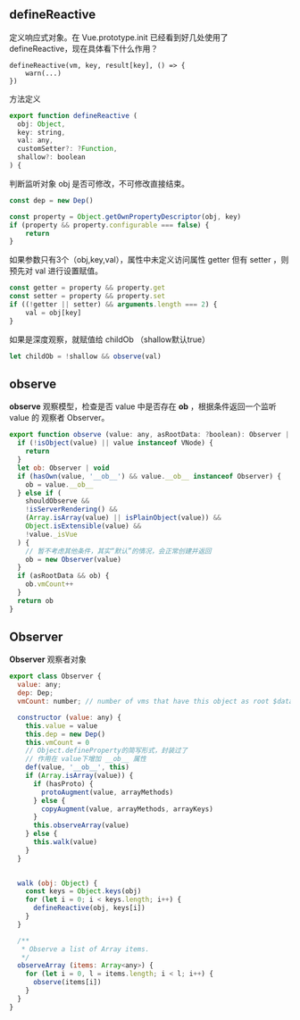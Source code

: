 <!-- vue_learn--observer 定义响应式对象 -->
## defineReactive
定义响应式对象。在 Vue.prototype.init 已经看到好几处使用了 defineReactive，现在具体看下什么作用？

````
defineReactive(vm, key, result[key], () => {
    warn(...)
})
````

方法定义
````js
export function defineReactive (
  obj: Object,
  key: string,
  val: any,
  customSetter?: ?Function,
  shallow?: boolean
) {
````

判断监听对象 obj 是否可修改，不可修改直接结束。
````js
const dep = new Dep()

const property = Object.getOwnPropertyDescriptor(obj, key)
if (property && property.configurable === false) {
    return
}
````

如果参数只有3个（obj,key,val），属性中未定义访问属性 getter 但有 setter ，则预先对 val 进行设置赋值。
````js
const getter = property && property.get
const setter = property && property.set
if ((!getter || setter) && arguments.length === 2) {
    val = obj[key]
}
````

如果是深度观察，就赋值给 childOb （shallow默认true）
````js
let childOb = !shallow && observe(val)
````

## observe
**observe** 观察模型，检查是否 value 中是否存在 **__ob__** ，根据条件返回一个监听 value 的 观察者 Observer。

````js
export function observe (value: any, asRootData: ?boolean): Observer | void {
  if (!isObject(value) || value instanceof VNode) {
    return
  }
  let ob: Observer | void
  if (hasOwn(value, '__ob__') && value.__ob__ instanceof Observer) {
    ob = value.__ob__
  } else if (
    shouldObserve &&
    !isServerRendering() &&
    (Array.isArray(value) || isPlainObject(value)) &&
    Object.isExtensible(value) &&
    !value._isVue
  ) {
    // 暂不考虑其他条件，其实“默认”的情况，会正常创建并返回
    ob = new Observer(value)
  }
  if (asRootData && ob) {
    ob.vmCount++
  }
  return ob
}
````

## Observer
**Observer** 观察者对象
````js
export class Observer {
  value: any;
  dep: Dep;
  vmCount: number; // number of vms that have this object as root $data

  constructor (value: any) {
    this.value = value
    this.dep = new Dep()
    this.vmCount = 0
    // Object.defineProperty的简写形式，封装过了
    // 作用在 value下增加 __ob__ 属性
    def(value, '__ob__', this)
    if (Array.isArray(value)) {
      if (hasProto) {
        protoAugment(value, arrayMethods)
      } else {
        copyAugment(value, arrayMethods, arrayKeys)
      }
      this.observeArray(value)
    } else {
      this.walk(value)
    }
  }

  
  walk (obj: Object) {
    const keys = Object.keys(obj)
    for (let i = 0; i < keys.length; i++) {
      defineReactive(obj, keys[i])
    }
  }

  /**
   * Observe a list of Array items.
   */
  observeArray (items: Array<any>) {
    for (let i = 0, l = items.length; i < l; i++) {
      observe(items[i])
    }
  }
}
````

